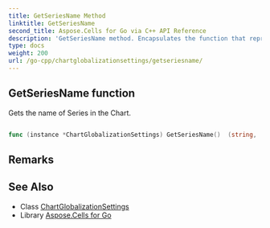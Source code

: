 ```yaml
---
title: GetSeriesName Method 
linktitle: GetSeriesName
second_title: Aspose.Cells for Go via C++ API Reference
description: 'GetSeriesName method. Encapsulates the function that represents getseriesname in Go.'
type: docs
weight: 200
url: /go-cpp/chartglobalizationsettings/getseriesname/
---
```


## GetSeriesName function

Gets the name of Series in the Chart.

```go

func (instance *ChartGlobalizationSettings) GetSeriesName()  (string,  error) 

```

## Remarks


## See Also

* Class [ChartGlobalizationSettings](../)
* Library [Aspose.Cells for Go](../../)
